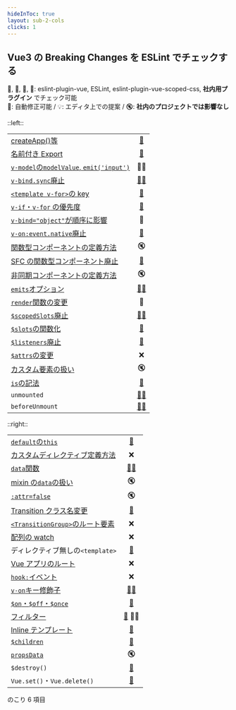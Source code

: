 ```yaml
---
hideInToc: true
layout: sub-2-cols
clicks: 1
---
```


## Vue3 の Breaking Changes を ESLint でチェックする

💚, 💙, 🧡, 💖: eslint-plugin-vue, ESLint, eslint-plugin-vue-scoped-css, **社内用プラグイン** でチェック可能  
🔧: 自動修正可能 / 💡: エディタ上での提案 / 🔇: **社内のプロジェクトでは影響なし**

::left::

<highlight-table highlight-rows="17" :on="$slidev.nav.clicks === 1">

|                                                                                                                         |                                              |
| :---------------------------------------------------------------------------------------------------------------------- | :------------------------------------------: |
| [createApp()等](https://v3-migration.vuejs.org/breaking-changes/global-api.html)                                        |         [💙][no-restricted-imports]          |
| [名前付き Export](https://v3-migration.vuejs.org/breaking-changes/global-api-treeshaking.html)                          |         [💙][no-restricted-imports]          |
| [`v-model`の`modelValue`, `emit('input')`](https://v3-migration.vuejs.org/breaking-changes/v-model.html)                |                     💚💡                     |
| [`v-bind.sync`廃止](https://v3-migration.vuejs.org/breaking-changes/v-model.html)                                       |      [💚🔧][no-deprecated-v-bind-sync]       |
| [`<template v-for>`の key](https://v3-migration.vuejs.org/breaking-changes/key-attribute.html)                          |     [💚][no-v-for-template-key-on-child]     |
| [`v-if`・`v-for` の優先度](https://v3-migration.vuejs.org/breaking-changes/v-if-v-for.html)                             |         [💚][no-use-v-if-with-v-for]         |
| [`v-bind="object"`が順序に影響](https://v3-migration.vuejs.org/breaking-changes/v-bind.html)                            |                      💖                      |
| [`v-on:event.native`廃止](https://v3-migration.vuejs.org/breaking-changes/v-on-native-modifier-removed.html)            |   [💚][no-deprecated-v-on-native-modifier]   |
| [関数型コンポーネントの定義方法](https://v3-migration.vuejs.org/breaking-changes/functional-components.html)            |                      🔇                      |
| [SFC の関数型コンポーネント廃止](https://v3-migration.vuejs.org/breaking-changes/functional-components.html)            |   [💚][no-deprecated-functional-template]    |
| [非同期コンポーネントの定義方法](https://v3-migration.vuejs.org/breaking-changes/async-components.html)                 |                      🔇                      |
| [`emits`オプション](https://v3-migration.vuejs.org/breaking-changes/emits-option.html)                                  |        [💚💡][require-explicit-emits]        |
| [`render`関数の変更](https://v3-migration.vuejs.org/breaking-changes/render-function-api.html)                          |                      💖                      |
| [`$scopedSlots`廃止](https://v3-migration.vuejs.org/breaking-changes/slots-unification.html)                            | [💚🔧][no-deprecated-dollar-scopedslots-api] |
| [`$slots`の関数化](https://v3-migration.vuejs.org/breaking-changes/slots-unification.html)                              |       [💚][require-slots-as-functions]       |
| [`$listeners`廃止](https://v3-migration.vuejs.org/breaking-changes/listeners-removed)                                   |   [💚][no-deprecated-dollar-listeners-api]   |
| [`$attrs`の変更](https://v3-migration.vuejs.org/breaking-changes/attrs-includes-class-style.html)                       |                      ❌                      |
| [カスタム要素の扱い](https://v3-migration.vuejs.org/breaking-changes/custom-elements-interop.html)                      |                      🔇                      |
| [`is`の記法](https://v3-migration.vuejs.org/breaking-changes/custom-elements-interop.html#customized-built-in-elements) |     [💚][no-deprecated-html-element-is]      |
| `unmounted`                                                                                                             |  [💚💡][no-deprecated-destroyed-lifecycle]   |
| `beforeUnmount`                                                                                                         |  [💚💡][no-deprecated-destroyed-lifecycle]   |

</highlight-table>

[no-deprecated-destroyed-lifecycle]: https://eslint.vuejs.org/rules/no-deprecated-destroyed-lifecycle.html
[no-deprecated-dollar-listeners-api]: https://eslint.vuejs.org/rules/no-deprecated-dollar-listeners-api.html
[no-deprecated-dollar-scopedslots-api]: https://eslint.vuejs.org/rules/no-deprecated-dollar-scopedslots-api.html
[no-deprecated-functional-template]: https://eslint.vuejs.org/rules/no-deprecated-functional-template.html
[no-deprecated-html-element-is]: https://eslint.vuejs.org/rules/no-deprecated-html-element-is.html
[no-deprecated-v-bind-sync]: https://eslint.vuejs.org/rules/no-deprecated-v-bind-sync.html
[no-deprecated-v-on-native-modifier]: https://eslint.vuejs.org/rules/no-deprecated-v-on-native-modifier.html
[no-v-for-template-key-on-child]: https://eslint.vuejs.org/rules/no-v-for-template-key-on-child.html
[require-slots-as-functions]: https://eslint.vuejs.org/rules/require-slots-as-functions.html
[require-explicit-emits]: https://eslint.vuejs.org/rules/require-explicit-emits.html
[no-use-v-if-with-v-for]: https://eslint.vuejs.org/rules/no-use-v-if-with-v-for.html
[no-restricted-custom-event]: https://eslint.vuejs.org/rules/no-restricted-custom-event.html
[no-restricted-props]: https://eslint.vuejs.org/rules/no-restricted-props.html
[no-restricted-imports]: https://eslint.org/docs/latest/rules/no-restricted-imports

::right::

<highlight-table highlight-rows="2, 7, 8, 10, 11" :on="$slidev.nav.clicks === 1">

|                                                                                                                      |                                               |
| :------------------------------------------------------------------------------------------------------------------- | :-------------------------------------------: |
| [`default`の`this`](https://v3-migration.vuejs.org/breaking-changes/props-default-this.html)                         |    [💚][no-deprecated-props-default-this]     |
| [カスタムディレクティブ定義方法](https://v3-migration.vuejs.org/breaking-changes/custom-directives.html)             |                      ❌                       |
| [`data`関数](https://v3-migration.vuejs.org/breaking-changes/data-option.html)                                       | [💚🔧][no-deprecated-data-object-declaration] |
| [mixin の`data`の扱い](https://v3-migration.vuejs.org/breaking-changes/data-option.html#mixin-merge-behavior-change) |                      🔇                       |
| [`:attr=false`](https://v3-migration.vuejs.org/breaking-changes/attribute-coercion.html)                             |                      🔇                       |
| [Transition クラス名変更](https://v3-migration.vuejs.org/breaking-changes/transition.html)                           |   [🧡][no-deprecated-v-enter-v-leave-class]   |
| [`<TransitionGroup>`のルート要素](https://v3-migration.vuejs.org/breaking-changes/transition-group.html)             |                      ❌                       |
| [配列の watch](https://v3-migration.vuejs.org/breaking-changes/watch.html)                                           |                      ❌                       |
| ディレクティブ無しの`<template>`                                                                                     |            [💚][no-lone-template]             |
| [Vue アプリのルート](https://v3-migration.vuejs.org/breaking-changes/mount-changes.html)                             |                      ❌                       |
| [`hook:`イベント](https://v3-migration.vuejs.org/breaking-changes/vnode-lifecycle-events.html)                       |                      ❌                       |
| [`v-on`キー修飾子](https://v3-migration.vuejs.org/breaking-changes/keycode-modifiers.html)                           |  [💚🔧][no-deprecated-v-on-number-modifiers]  |
| [`$on`・`$off`・`$once`](https://v3-migration.vuejs.org/breaking-changes/events-api.html)                            |        [💚][no-deprecated-events-api]         |
| [フィルター](https://v3-migration.vuejs.org/breaking-changes/filters.html)                                           |        [💚][no-deprecated-filter] 💖🔧        |
| [Inline テンプレート](https://v3-migration.vuejs.org/breaking-changes/inline-template-attribute.html)                |      [💚][no-deprecated-inline-template]      |
| [`$children`](https://v3-migration.vuejs.org/breaking-changes/children.html)                                         |        [💙][no-restricted-properties]         |
| [`propsData`](https://v3-migration.vuejs.org/breaking-changes/props-data.html)                                       |                      🔇                       |
| `$destroy()`                                                                                                         |        [💙][no-restricted-properties]         |
| `Vue.set()`・`Vue.delete()`                                                                                          |          [💙][no-restricted-imports]          |

</highlight-table>

[no-deprecated-data-object-declaration]: https://eslint.vuejs.org/rules/no-deprecated-data-object-declaration.html
[no-deprecated-events-api]: https://eslint.vuejs.org/rules/no-deprecated-events-api.html
[no-deprecated-filter]: https://eslint.vuejs.org/rules/no-deprecated-filter.html
[no-deprecated-inline-template]: https://eslint.vuejs.org/rules/no-deprecated-inline-template.html
[no-deprecated-props-default-this]: https://eslint.vuejs.org/rules/no-deprecated-props-default-this.html
[no-deprecated-v-on-number-modifiers]: https://eslint.vuejs.org/rules/no-deprecated-v-on-number-modifiers.html
[no-lone-template]: https://eslint.vuejs.org/rules/no-lone-template.html
[no-restricted-properties]: https://eslint.org/docs/latest/rules/no-restricted-properties
[no-deprecated-v-enter-v-leave-class]: https://future-architect.github.io/eslint-plugin-vue-scoped-css/rules/no-deprecated-v-enter-v-leave-class.html

<div class="text-xs">

のこり 6 項目

</div>

<style>
  .slidev-layout td, .slidev-layout th {
    padding: 0.1rem;
    font-size: 0.7rem;
    line-height: 0.8rem;
  }
  .slidev-layout td code {
    padding: 0;
  }
  tr {
    transition: opacity 200ms ease-in-out;
  }
</style>
